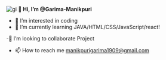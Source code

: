 ![gi](https://user-images.githubusercontent.com/108508073/208238102-c363c1b9-038d-402f-ac02-d9c9f239cb77.gif)
                                          <b>👋 Hi, I’m @Garima-Manikpuri </b>
- 👀 I’m interested in coding
- 🌱 I’m currently learning JAVA/HTML/CSS/JavaScript/react!

-💞️ I’m looking to collaborate  Project
- 📫 How to reach me manikpurigarima1909@gmail.com
